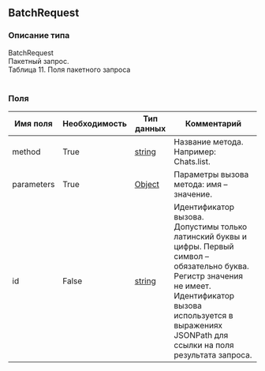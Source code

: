 
## BatchRequest

### Описание типа
BatchRequest<br/>Пакетный запрос.<br/>Таблица 11. Поля пакетного запроса<br/><br/>
### Поля

| Имя поля | Необходимость | Тип данных | Комментарий |
|---|---|---|---|
|method|True|[string](/docs/types/string.md)|Название метода. Например: Chats.list.<br/>|
|parameters|True|[Object](/docs/types/Object.md)|Параметры вызова метода: имя – значение.<br/>|
|id|False|[string](/docs/types/string.md)|Идентификатор вызова.<br/>Допустимы только латинский буквы и цифры. Первый символ – обязательно буква. Регистр значения не имеет.<br/>Идентификатор вызова используется в выражениях JSONPath для ссылки на поля результата запроса.<br/>|
